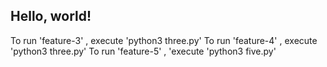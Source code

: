 ## Hello, world!

To run 'feature-3' , execute 'python3 three.py'
To run 'feature-4' , execute 'python3 three.py'
To run 'feature-5' , 'execute 'python3 five.py'

